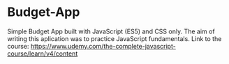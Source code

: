 # Budget-App
Simple Budget App built with JavaScript (ES5) and CSS only. The aim of writing this aplication was to practice JavaScript fundamentals.
Link to the course: https://www.udemy.com/the-complete-javascript-course/learn/v4/content
